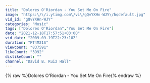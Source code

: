 ```yaml
---
title: "Dolores O'Riordan - You Set Me On Fire"
image: "https:\/\/i.ytimg.com\/vi\/gQvYXHn-WJY\/hqdefault.jpg"
vid_id: "gQvYXHn-WJY"
categories: "Music"
tags: ["Dolores O'Riordan","You Set Me On Fire"]
date: "2021-12-18T17:57:51+03:00"
vid_date: "2009-09-19T22:23:18Z"
duration: "PT4M21S"
viewcount: "837591"
likeCount: "3992"
dislikeCount: ""
channel: "David B. Ruiz Hall"
---
```

{% raw %}Dolores O'Riordan - You Set Me On Fire{% endraw %}
